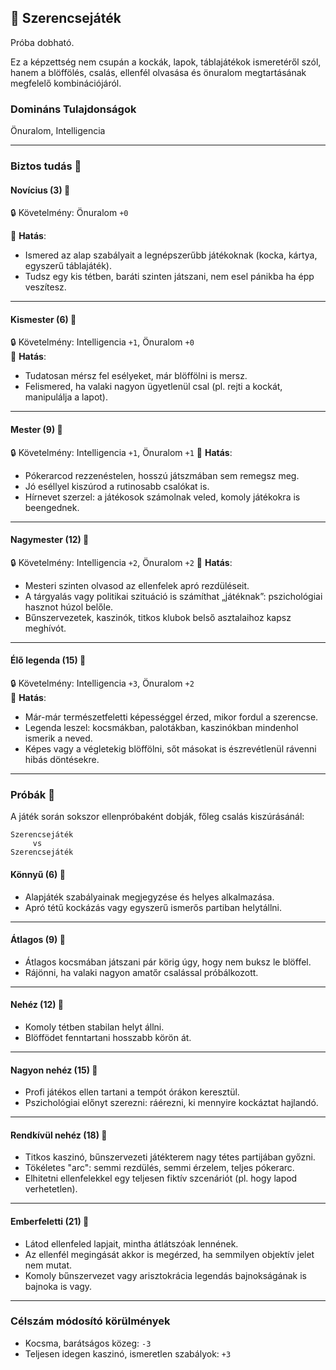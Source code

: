 ## 🔵 Szerencsejáték

Próba dobható.

Ez a képzettség nem csupán a kockák, lapok, táblajátékok ismeretéről szól, hanem a blöffölés, csalás, ellenfél olvasása és önuralom megtartásának megfelelő kombinációjáról.

### Domináns Tulajdonságok

Önuralom, Intelligencia

---
### Biztos tudás 📖

#### Novícius (3) 📖

🔒 Követelmény: Önuralom `+0`

🌟 **Hatás**:
- Ismered az alap szabályait a legnépszerűbb játékoknak (kocka, kártya, egyszerű táblajáték).
- Tudsz egy kis tétben, baráti szinten játszani, nem esel pánikba ha épp veszítesz.

---
#### Kismester (6) 📖

🔒 Követelmény: Intelligencia `+1`, Önuralom `+0`  
🌟 **Hatás**:
- Tudatosan mérsz fel esélyeket, már blöffölni is mersz.
- Felismered, ha valaki nagyon ügyetlenül csal (pl. rejti a kockát, manipulálja a lapot).

---
#### Mester (9) 📖

🔒 Követelmény: Intelligencia `+1`, Önuralom `+1`
🌟 **Hatás**:

- Pókerarcod rezzenéstelen, hosszú játszmában sem remegsz meg.
- Jó eséllyel kiszúrod a rutinosabb csalókat is.
- Hírnevet szerzel: a játékosok számolnak veled, komoly játékokra is beengednek.

---
#### Nagymester (12) 📖

🔒 Követelmény: Intelligencia `+2`, Önuralom `+2`
🌟 **Hatás**:
- Mesteri szinten olvasod az ellenfelek apró rezdüléseit.
- A tárgyalás vagy politikai szituáció is számíthat „játéknak”: pszichológiai hasznot húzol belőle.
- Bűnszervezetek, kaszinók, titkos klubok belső asztalaihoz kapsz meghívót.

---
#### Élő legenda (15) 📖

🔒 Követelmény: Intelligencia `+3`, Önuralom `+2`  
🌟 **Hatás**:
- Már-már természetfeletti képességgel érzed, mikor fordul a szerencse.
- Legenda leszel: kocsmákban, palotákban, kaszinókban mindenhol ismerik a neved.
- Képes vagy a végletekig blöffölni, sőt másokat is észrevétlenül rávenni hibás döntésekre.

---
### Próbák 🎲

A játék során sokszor ellenpróbaként dobják, főleg csalás kiszúrásánál:

```
Szerencsejáték
     vs
Szerencsejáték
```

#### Könnyű (6) 🎲

- Alapjáték szabályainak megjegyzése és helyes alkalmazása.
- Apró tétű kockázás vagy egyszerű ismerős partiban helytállni.

---

#### Átlagos (9) 🎲

- Átlagos kocsmában játszani pár körig úgy, hogy nem buksz le blöffel.
- Rájönni, ha valaki nagyon amatőr csalással próbálkozott.

---

#### Nehéz (12) 🎲

- Komoly tétben stabilan helyt állni.
- Blöffödet fenntartani hosszabb körön át.

---

#### Nagyon nehéz (15) 🎲

- Profi játékos ellen tartani a tempót órákon keresztül.
- Pszichológiai előnyt szerezni: ráérezni, ki mennyire kockáztat hajlandó.

---

#### Rendkívül nehéz (18) 🎲

- Titkos kaszinó, bűnszervezeti játékterem nagy tétes partijában győzni.
- Tökéletes "arc": semmi rezdülés, semmi érzelem, teljes pókerarc.
- Elhitetni ellenfelekkel egy teljesen fiktív szcenáriót (pl. hogy lapod verhetetlen).

---

#### Emberfeletti (21) 🎲

- Látod ellenfeled lapjait, mintha átlátszóak lennének.
- Az ellenfél megingását akkor is megérzed, ha semmilyen objektív jelet nem mutat.
- Komoly bűnszervezet vagy arisztokrácia legendás bajnokságának is bajnoka is vagy.

---
### Célszám módosító körülmények

- Kocsma, barátságos közeg: `-3`
- Teljesen idegen kaszinó, ismeretlen szabályok: `+3`
